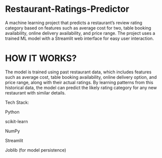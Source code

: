 # Restaurant-Ratings-Predictor
A machine learning project that predicts a restaurant’s review rating category based on features such as average cost for two, table booking availability, online delivery availability, and price range. The project uses a trained ML model with a Streamlit web interface for easy user interaction.

# HOW IT WORKS?
The model is trained using past restaurant data, which includes features such as average cost, table booking availability, online delivery option, and price range, along with their actual ratings.
By learning patterns from this historical data, the model can predict the likely rating category for any new restaurant with similar details.



Tech Stack:

Python

scikit-learn

NumPy

Streamlit

Joblib (for model persistence)

